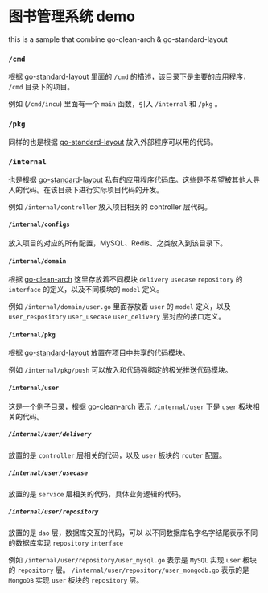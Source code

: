 # 图书管理系统 demo

this is a sample that combine go-clean-arch &amp; go-standard-layout

### `/cmd`
根据 [go-standard-layout](https://githu.com/golang-standards/project-layout/blob/master/cmd/README.md) 里面的 `/cmd` 的描述，该目录下是主要的应用程序， `/cmd` 目录下的项目。

例如 (`/cmd/incu`) 里面有一个 `main` 函数，引入 `/internal` 和 `/pkg` 。

### `/pkg`
同样的也是根据 [go-standard-layout](https://githu.com/golang-standards/project-layoufat/blob/master/cmd/README.md) 放入外部程序可以用的代码。


### `/internal`
也是根据 [go-standard-layout](https://githu.com/golang-standards/project-layoufat/blob/master/cmd/README.md) 私有的应用程序代码库。这些是不希望被其他人导入的代码。在该目录下进行实际项目代码的开发。

例如 `/internal/controller` 放入项目相关的 controller 层代码。

#### `/internal/configs`
放入项目的对应的所有配置，MySQL、Redis、之类放入到该目录下。

#### `/internal/domain`
根据 [go-clean-arch](https://github.com/bxcodec/go-clean-arch) 这里存放着不同模块 `delivery` `usecase` `repository` 的 `interface` 的定义，以及不同模块的 `model` 定义。

例如 `/internal/domain/user.go` 里面存放着 `user` 的 `model` 定义，以及 `user_respository` `user_usecase` `user_delivery` 层对应的接口定义。


#### `/internal/pkg`

根据 [go-standard-layout](https://githu.com/golang-standards/project-layoufat/blob/master/cmd/README.md) 放置在项目中共享的代码模块。

例如 `/internal/pkg/push` 可以放入和代码强绑定的极光推送代码模块。

#### `/internal/user`

这是一个例子目录，根据 [go-clean-arch](https://github.com/bxcodec/go-clean-arch) 表示 `/internal/user` 下是 `user` 板块相关的代码。

##### `/internal/user/delivery`

放置的是 `controller` 层相关的代码，以及 `user` 板块的 `router` 配置。

##### `/internal/user/usecase`

放置的是 `service` 层相关的代码，具体业务逻辑的代码。

##### `/internal/user/repository`

放置的是 `dao` 层，数据库交互的代码，可以 以不同数据库名字名字结尾表示不同的数据库实现 `repository` `interface` 

例如 `/internal/user/repository/user_mysql.go` 表示是 `MySQL` 实现 `user` 板块的 `repository` 层。
    `/internal/user/repository/user_mongodb.go` 表示的是 `MongoDB` 实现 `user` 板块的 `repository` 层。
